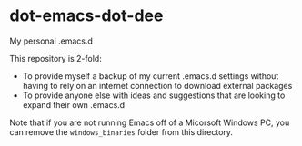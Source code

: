 # dot-emacs-dot-dee
My personal .emacs.d

This repository is 2-fold:
  - To provide myself a backup of my current .emacs.d settings without having to rely on an internet connection to download external packages
  - To provide anyone else with ideas and suggestions that are looking to expand their own .emacs.d

Note that if you are not running Emacs off of a Micorsoft Windows PC, you can remove the `windows_binaries` folder from this directory.